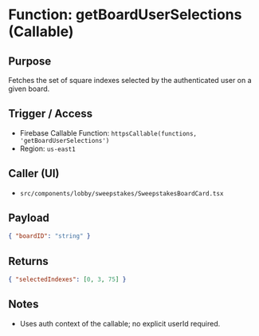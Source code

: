 # Function: getBoardUserSelections (Callable)

## Purpose
Fetches the set of square indexes selected by the authenticated user on a given board.

## Trigger / Access
- Firebase Callable Function: `httpsCallable(functions, 'getBoardUserSelections')`
- Region: `us-east1`

## Caller (UI)
- `src/components/lobby/sweepstakes/SweepstakesBoardCard.tsx`

## Payload
```json
{ "boardID": "string" }
```

## Returns
```json
{ "selectedIndexes": [0, 3, 75] }
```

## Notes
- Uses auth context of the callable; no explicit userId required.

